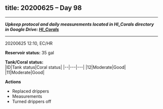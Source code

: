 title: 20200625 – Day 98
---

---
***Upkeep protocol and daily measurements located in HI_Corals directory in Google Drive: [HI_Corals](https://drive.google.com/drive/u/1/folders/1Dxil5Lj1ynvuIuGDWx9_AyqkdplIcCZQ)***

---
20200625 12:10, EC/HR

**Reservoir status:** 35 gal

**Tank/Coral status:**  
|ID|Tank status|Coral status|
|--|---|---|
|12|Moderate|Good|
|11|Moderate|Good|

**Actions**  
- Replaced drippers
- Measurements
- Turned drippers off